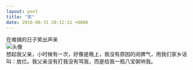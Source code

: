 ```yaml
---
layout: post
title: "笑"
date: 2016-08-31 20:12:12 +0800
---
```

在难搞的日子笑出声来  
![头像](https://raw.githubusercontent.com/qiuhaidong/qiuhaidong.github.com/source/source/images/%E8%83%A1%E5%AD%90%E5%A4%B4%E5%83%8F.jpg)  
想起我父亲，小时候有一次，好像是晚上，我没有原因的闹脾气，用我们家乡话叫：放烂。我父亲没有打我没有骂我，而是给我一瓶八宝粥哄我。
